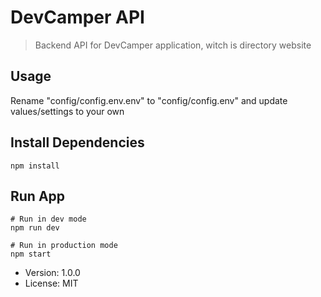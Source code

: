 # DevCamper API

> Backend API for DevCamper application, witch is directory website

## Usage

Rename "config/config.env.env" to "config/config.env" and update values/settings to your own

## Install Dependencies
```
npm install
```

## Run App
```
# Run in dev mode
npm run dev

# Run in production mode
npm start
```

- Version: 1.0.0
- License: MIT